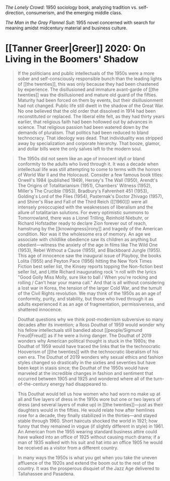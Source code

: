 _The Lonely Crowd_: 1950 sociology book, analyzing tradition vs. self-direction, consumerism, and the emerging middle class.

_The Man in the Gray Flannel Suit_: 1955 novel concerned with search for meaning amidst midcentury material and business culture.

# [[Tanner Greer|Greer]] 2020: On Living in the Boomers' Shadow

>  If the politicians and public intellectuals of the 1950s were a more sober and self-consciously responsible bunch than the leading lights of [[the twenties]], this was only because they had been chastened by experience. The disillusioned and immature avant-garde of [[the twenties]] was the disillusioned and mature old guard of the fifties. Maturity had been forced on them by events, but their disillusionment had not changed. Public life still dwelt in the shadow of the Great War. No one believed that the old order that dissolved in 1914 had been reconstituted or replaced. The liberal elite felt, as they had thirty years earlier, that religious faith had been hollowed out by advances in science. That religious passion had been watered down by the demands of pluralism. That politics had been reduced to bland technocracy. That ideology was dead. That individuality was stripped away by specialization and corporate hierarchy. That booze, glamor, and dollar bills were the only salves left to the modern soul. 

> The 1950s did not seem like an age of innocent idyll or bland conformity to the adults who lived through it. It was a decade when intellectual life was still attempting to come to terms with the horrors of World War II and the Holocaust. Consider a few famous book titles:  Orwell's 1984 (published 1949), Hersey's The Wall (1950), Arendt's The Origins of Totalitarianism (1951), Chambers' Witness (1952), Miller's The Crucible (1953), Bradbury's Fahrenheit 451 (1953), Golding's Lord of the Flies (1954), Pasternak's Doctor Zhivago (1957), and Shirer's Rise and Fall of the Third Reich ([[1960]]) were all intensely preoccupied with the weaknesses of liberalism and the allure of totalitarian solutions.  For every optimistic summons to Tomorrowland, there was a Lionel Trilling, Reinhold Niebuhr, or Richard Hofstadter ready to declare Zion forever out of reach, hamstrung by the [[knowingness|irony]] and tragedy of the American condition. Nor was it the wholesome era of memory. An age we associate with childlike obedience saw its children as anything but obedient—witness the anxiety of the age in films like The Wild One (1953), Rebel Without a Cause (1955), and Blackboard Jungle (1955). This age of innocence saw the inaugural issue of Playboy, the books Lolita (1955) and Peyton Pace (1956) hitting the New York Times Fiction best seller list, the Kinsey reports topping the Non-fiction best seller list, and Little Richard inaugurating rock 'n roll with the lyrics "Good Golly Miss Molly, sure like to ball / When you're rocking and rolling / Can't hear your mama call." And that is all without considering a lost war in Korea, the tension of the larger Cold War, and the tumult of the Civil Rights revolution. We may think of the 1950s as an age of conformity, purity, and stability, but those who lived through it as adults experienced it as an age of fragmentation, permissiveness, and shattered innocence.

> Douthat questions why we think post-modernism subversive so many decades after its invention; a Ross Douthat of 1959 would wonder why his fellow intellectuals still bandied about [[people/Sigmund Freud|Freud]] as if he were a living danger. The Douthat of 2019 wonders why American political thought is stuck in the 1980s; the Douthat of 1959 would have traced the links that tie the technocratic Hooverism of [[the twenties]] with the technocratic liberalism of his own era. The Douthat of 2019 wonders why sexual ethics and fashion styles changed so drastically in the sixties and seventies but have been kept in stasis since; the Douthat of the 1950s would have marveled at the incredible changes in fashion and sentiment that occurred between 1905 and 1925 and wondered where all of the turn-of-the-century energy had disappeared to. 

> This Douthat would tell us how women who had worn no make up at all and five layers of dress in the 1910s wore but one or two layers of dress (and several layers of make up) in [[the twenties]]—just as their daughters would in the fifties. He would relate how after hemlines rose for a decade, they finally stabilized in the thirties—and stayed stable through 1960. Short haircuts shocked the world in 1921; how funny that they remained in vogue (if slightly different in style) in 1961.  An American from the 1955 wearing standard business attire could have walked into an office of 1925 without causing much drama; if a man of 1935 walked with his suit and hat into an office 1905 he would be received as a visitor from a different country.

> In many ways the 1950s is what you get when you take the uneven affluence of the 1920s and extend the boom out to the rest of the country. It was the prosperous disquiet of the Jazz Age delivered to Tallahassee and Pasadena.

